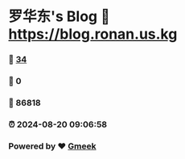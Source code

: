 # 罗华东's Blog :link: https://blog.ronan.us.kg 
### :page_facing_up: [34](https://blog.ronan.us.kg/tag.html) 
### :speech_balloon: 0 
### :hibiscus: 86818 
### :alarm_clock: 2024-08-20 09:06:58 
### Powered by :heart: [Gmeek](https://github.com/Meekdai/Gmeek)
